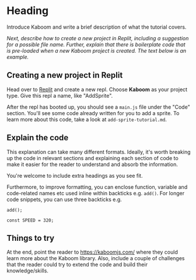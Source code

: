 # Heading 

Introduce Kaboom and write a brief description of what the tutorial covers. 

_Next, describe how to create a new project in Replit, including a suggestion for a possible file name. Further, explain that there is boilerplate code that is pre-loaded when a new Kaboom project is created. The text below is an example._

## Creating a new project in Replit

Head over to [Replit](https://replit.com) and create a new repl. Choose **Kaboom** as your project type. Give this repl a name, like "AddSprite".

After the repl has booted up, you should see a `main.js` file under the "Code" section. You'll see some code already written for you to add a sprite. To learn more about this code, take a look at `add-sprite-tutorial.md`.

## Explain the code

This explanation can take many different formats. Ideally, it's worth breaking up the code in relevant sections and explaining each section of code to make it easier for the reader to understand and absorb the information.

You're welcome to include extra headings as you see fit.

Furthermore, to improve formatting, you can enclose function, variable and code-related names etc used inline within backticks e.g. `add()`. For longer code snippets, you can use three backticks e.g. 

```
add();

const SPEED = 320;
```

## Things to try

At the end, point the reader to https://kaboomjs.com/ where they could learn more about the Kaboom library. Also, include a couple of challenges that the reader could try to extend the code and build their knowledge/skills.